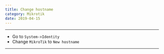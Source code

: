 ```yaml
---
title: Change hostname
category: Mikrotik
date: 2019-04-15
---
```


-----

* Go to `System->Identity`
* Change `MikroTik` to `New hostname`

-----
